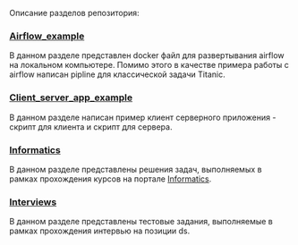 Описание разделов репозитория:

### [Airflow_example](./Airflow_example/)

В данном разделе представлен docker файл для развертывания airflow на локальном компьютере. Помимо этого в качестве примера работы с airflow написан pipline для классической задачи Titanic.

### [Client_server_app_example](./Client_server_app_example/)

В данном разделе написан пример клиент серверного приложения - скрипт для клиента и скрипт для сервера.

### [Informatics](./Informatics/)

В данном разделе представлены решения задач, выполняемых в рамках прохождения курсов на портале [Informatics](https://informatics.msk.ru/).

### [Interviews](./Interviews/)

В данном разделе представлены тестовые задания, выполняемые в рамках прохождения интервью на позиции ds.